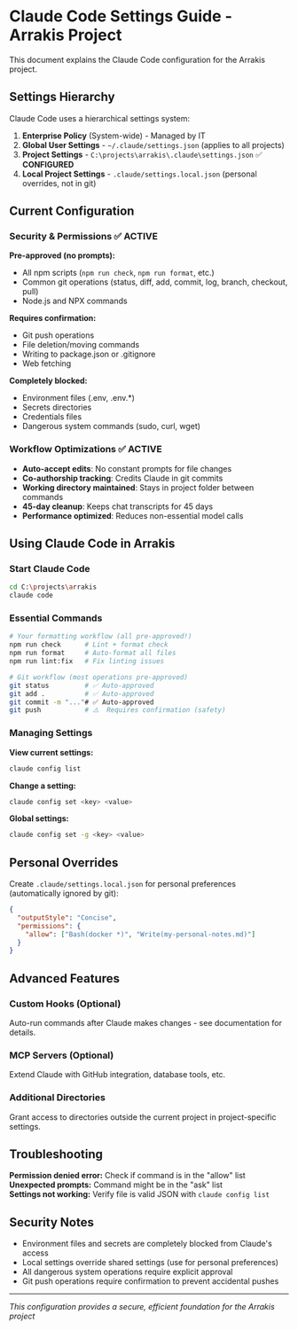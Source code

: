 # Claude Code Settings Guide - Arrakis Project

This document explains the Claude Code configuration for the Arrakis project.

## Settings Hierarchy

Claude Code uses a hierarchical settings system:

1. **Enterprise Policy** (System-wide) - Managed by IT
2. **Global User Settings** - `~/.claude/settings.json` (applies to all
   projects)
3. **Project Settings** - `C:\projects\arrakis\.claude\settings.json` ✅
   **CONFIGURED**
4. **Local Project Settings** - `.claude/settings.local.json` (personal
   overrides, not in git)

## Current Configuration

### Security & Permissions ✅ ACTIVE

**Pre-approved (no prompts):**

- All npm scripts (`npm run check`, `npm run format`, etc.)
- Common git operations (status, diff, add, commit, log, branch, checkout, pull)
- Node.js and NPX commands

**Requires confirmation:**

- Git push operations
- File deletion/moving commands
- Writing to package.json or .gitignore
- Web fetching

**Completely blocked:**

- Environment files (.env, .env.\*)
- Secrets directories
- Credentials files
- Dangerous system commands (sudo, curl, wget)

### Workflow Optimizations ✅ ACTIVE

- **Auto-accept edits**: No constant prompts for file changes
- **Co-authorship tracking**: Credits Claude in git commits
- **Working directory maintained**: Stays in project folder between commands
- **45-day cleanup**: Keeps chat transcripts for 45 days
- **Performance optimized**: Reduces non-essential model calls

## Using Claude Code in Arrakis

### Start Claude Code

```bash
cd C:\projects\arrakis
claude code
```

### Essential Commands

```bash
# Your formatting workflow (all pre-approved!)
npm run check      # Lint + format check
npm run format     # Auto-format all files
npm run lint:fix   # Fix linting issues

# Git workflow (most operations pre-approved)
git status         # ✅ Auto-approved
git add .          # ✅ Auto-approved
git commit -m "..."# ✅ Auto-approved
git push           # ⚠️  Requires confirmation (safety)
```

### Managing Settings

**View current settings:**

```bash
claude config list
```

**Change a setting:**

```bash
claude config set <key> <value>
```

**Global settings:**

```bash
claude config set -g <key> <value>
```

## Personal Overrides

Create `.claude/settings.local.json` for personal preferences (automatically
ignored by git):

```json
{
  "outputStyle": "Concise",
  "permissions": {
    "allow": ["Bash(docker *)", "Write(my-personal-notes.md)"]
  }
}
```

## Advanced Features

### Custom Hooks (Optional)

Auto-run commands after Claude makes changes - see documentation for details.

### MCP Servers (Optional)

Extend Claude with GitHub integration, database tools, etc.

### Additional Directories

Grant access to directories outside the current project in project-specific
settings.

## Troubleshooting

**Permission denied error:** Check if command is in the "allow" list
**Unexpected prompts:** Command might be in the "ask" list  
**Settings not working:** Verify file is valid JSON with `claude config list`

## Security Notes

- Environment files and secrets are completely blocked from Claude's access
- Local settings override shared settings (use for personal preferences)
- All dangerous system operations require explicit approval
- Git push operations require confirmation to prevent accidental pushes

---

_This configuration provides a secure, efficient foundation for the Arrakis
project_
